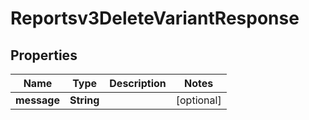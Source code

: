 

# Reportsv3DeleteVariantResponse


## Properties

| Name | Type | Description | Notes |
|------------ | ------------- | ------------- | -------------|
|**message** | **String** |  |  [optional] |



